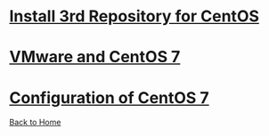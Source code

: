 # [Install 3rd Repository for CentOS](/OS/CentOS/3rdRep)
# [VMware and CentOS 7](/OS/CentOS/Vmware)
# [Configuration of CentOS 7](/OS/CentOS/Config)

[Back to Home](https://husthed.github.io)

